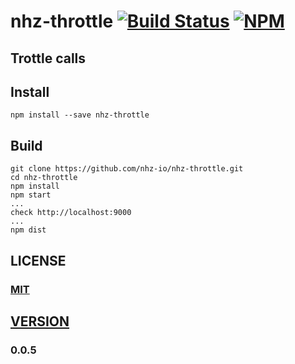 # nhz-throttle [![Build Status][travis-image]][travis-url] [![NPM][npm-image]][npm-url]

## Trottle calls

## Install
```
npm install --save nhz-throttle
```

## Build
```
git clone https://github.com/nhz-io/nhz-throttle.git
cd nhz-throttle
npm install
npm start
...
check http://localhost:9000
...
npm dist
```

## LICENSE

### [MIT](LICENSE)

## [VERSION](HISTORY.md)
### 0.0.5

[travis-image]: https://travis-ci.org/nhz-io/nhz-throttle.svg
[travis-url]: https://travis-ci.org/nhz-io/nhz-throttle

[npm-image]: https://img.shields.io/npm/v/nhz-throttle.svg?style=flat
[npm-url]: https://www.npmjs.com/package/nhz-throttle
